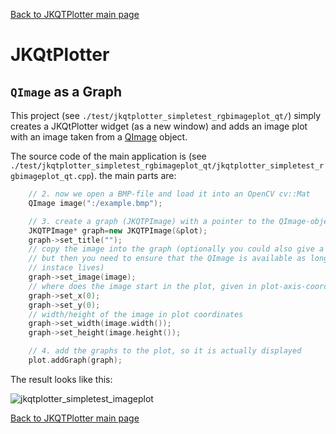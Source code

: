 [Back to JKQTPlotter main page](https://github.com/jkriege2/JKQtPlotter/)

# JKQtPlotter

## `QImage` as a Graph
This project (see `./test/jkqtplotter_simpletest_rgbimageplot_qt/`) simply creates a JKQtPlotter widget (as a new window) and adds an image plot with an image taken from a [QImage](http://doc.qt.io/qt-5/qimage.html) object. 

The source code of the main application is (see `./test/jkqtplotter_simpletest_rgbimageplot_qt/jkqtplotter_simpletest_rgbimageplot_qt.cpp`). the main parts are:
```c++
    // 2. now we open a BMP-file and load it into an OpenCV cv::Mat
    QImage image(":/example.bmp");

    // 3. create a graph (JKQTPImage) with a pointer to the QImage-object, generated above
    JKQTPImage* graph=new JKQTPImage(&plot);
    graph->set_title("");
    // copy the image into the graph (optionally you could also give a pointer to a QImage,
    // but then you need to ensure that the QImage is available as long as the JKQTPImage
    // instace lives)
    graph->set_image(image);
    // where does the image start in the plot, given in plot-axis-coordinates (bottom-left corner)
    graph->set_x(0);
    graph->set_y(0);
    // width/height of the image in plot coordinates
    graph->set_width(image.width());
    graph->set_height(image.height());

    // 4. add the graphs to the plot, so it is actually displayed
    plot.addGraph(graph);
```
The result looks like this:

![jkqtplotter_simpletest_imageplot](https://raw.githubusercontent.com/jkriege2/JKQtPlotter/master/screenshots/jkqtplotter_simpletest_rgbimageplot_qt.png)


[Back to JKQTPlotter main page](https://github.com/jkriege2/JKQtPlotter/)
